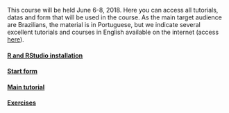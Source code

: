 This course will be held June 6-8, 2018. Here you can access all tutorials, datas and form that will be used in the course. As the main target audience are Brazilians, the material is in Portuguese, but we indicate several excellent tutorials and courses in English available on the internet (access [here](english_tutorials.md)).

#### [R and RStudio installation](Tutorial_instalacao.html)

#### [Start form](https://goo.gl/forms/JyDVx1jde05Go7P32)

#### [Main tutorial](cursoR.html)

#### [Exercises](Exercicios.html)
